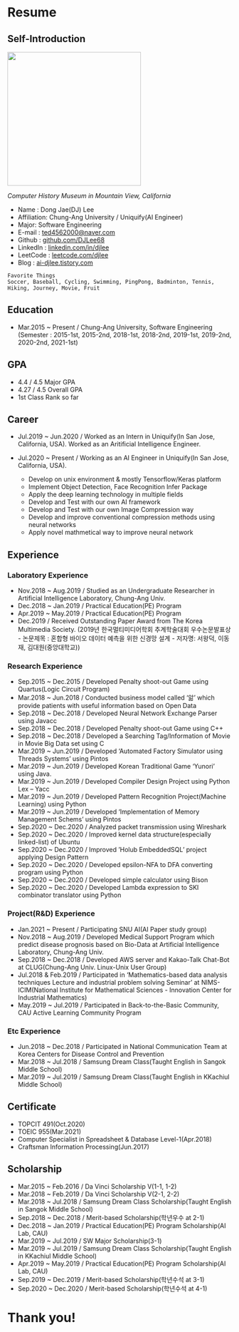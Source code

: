 # Resume

## Self-Introduction
<img src="https://user-images.githubusercontent.com/41410971/81505856-64130180-932d-11ea-85ba-b9ac1ac181a8.jpg"  width="300" height="300">

_Computer History Museum in Mountain View, California_

- Name : Dong Jae(DJ) Lee
- Affiliation: Chung-Ang University / Uniquify(AI Engineer)
- Major: Software Engineering
- E-mail : ted4562000@naver.com
- Github : [github.com/DJLee68](https://github.com/DJLee68)
- LinkedIn : [linkedin.com/in/djlee](https://www.linkedin.com/in/dong-jae-lee-3b271419b/)
- LeetCode : [leetcode.com/djlee](https://leetcode.com/leedongjae0611/)
- Blog : [ai-djlee.tistory.com](https://ai-djlee.tistory.com/)
```
Favorite Things
Soccer, Baseball, Cycling, Swimming, PingPong, Badminton, Tennis, Hiking, Journey, Movie, Fruit 
```

## Education
- Mar.2015 ~ Present / Chung-Ang University, Software Engineering  
(Semester : 2015-1st, 2015-2nd, 2018-1st, 2018-2nd, 2019-1st, 2019-2nd, 2020-2nd, 2021-1st)

## GPA
- 4.4 / 4.5  Major GPA
- 4.27 / 4.5 Overall GPA
- 1st Class Rank so far

## Career
- Jul.2019 ~ Jun.2020 / Worked as an Intern in Uniquify(In San Jose, California, USA). Worked as an Aritificial Intelligence Engineer.
- Jul.2020 ~ Present / Working as an AI Engineer in Uniquify(In San Jose, California, USA).

  - Develop on unix environment & mostly Tensorflow/Keras platform 
  - Implement Object Detection, Face Recognition Infer Package
  - Apply the deep learning technology in multiple fields  
  - Develop and Test with our own AI framework  
  - Develop and Test with our own Image Compression way  
  - Develop and improve conventional compression methods using neural networks    
  - Apply novel mathmetical way to improve neural network  

## Experience
### Laboratory Experience
- Nov.2018 ~ Aug.2019 / Studied as an Undergraduate Researcher in Artificial Intelligence Laboratory, Chung-Ang Univ.
- Dec.2018 ~ Jan.2019	/ Practical Education(PE) Program
- Apr.2019 ~ May.2019	/ Practical Education(PE) Program
- Dec.2019 / Received Outstanding Paper Award from The Korea Multimedia Society. (2019년 한국멀티미디어학회 추계학술대회 우수논문발표상 - 논문제목 : 혼합형 바이오 데이터 예측을 위한 신경망 설계 - 저자명: 서왕덕, 이동재, 김대원(중앙대학교))

### Research Experience
- Sep.2015 ~ Dec.2015	/ Developed Penalty shoot-out Game using Quartus(Logic Circuit Program)
- Mar.2018 ~ Jun.2018	/ Conducted business model called ‘앎’ which provide patients with useful information based on Open Data
- Sep.2018 ~ Dec.2018	/ Developed Neural Network Exchange Parser using Javacc
- Sep.2018 ~ Dec.2018	/ Developed Penalty shoot-out Game using C++
- Sep.2018 ~ Dec.2018	/ Developed a Searching Tag/Information of Movie in Movie Big Data set using C 
- Mar.2019 ~ Jun.2019	/ Developed ‘Automated Factory Simulator using Threads Systems’ using Pintos
- Mar.2019 ~ Jun.2019	/ Developed Korean Traditional Game ‘Yunori’ using Java.
- Mar.2019 ~ Jun.2019	/ Developed Compiler Design Project using Python Lex – Yacc
- Mar.2019 ~ Jun.2019	/ Developed Pattern Recognition Project(Machine Learning) using Python
- Mar.2019 ~ Jun.2019	/ Developed ‘Implementation of Memory Management Schems’ using Pintos
- Sep.2020 ~ Dec.2020 / Analyzed packet transmission using Wireshark
- Sep.2020 ~ Dec.2020 / Improved kernel data structure(especially linked-list) of Ubuntu
- Sep.2020 ~ Dec.2020 / Improved ’Holub EmbeddedSQL’ project applying Design Pattern
- Sep.2020 ~ Dec.2020 / Developed epsilon-NFA to DFA converting program using Python
- Sep.2020 ~ Dec.2020 / Developed simple calculator using Bison
- Sep.2020 ~ Dec.2020 / Developed Lambda expression to SKI combinator translator using Python

### Project(R&D) Experience
- Jan.2021 ~ Present  / Participating SNU AI(AI Paper study group)
- Nov.2018 ~ Aug.2019	/ Developed Medical Support Program which predict disease prognosis based on Bio-Data at Artificial Intelligence Laboratory, Chung-Ang Univ.
- Sep.2018 ~ Dec.2018	/ Developed AWS server and Kakao-Talk Chat-Bot at CLUG(Chung-Ang Univ. Linux-Unix User Group)
- Jul.2018 & Feb.2019	/ Participated in ‘Mathematics-based data analysis techniques Lecture and industrial problem solving Seminar’ at NIMS-ICIM(National Institute for Mathematical Sciences - Innovation Center for Industrial Mathematics)
- May.2019 ~ Jul.2019	/ Participated in Back-to-the-Basic Community, CAU Active Learning Community Program 

### Etc Experience
-	Jun.2018 ~ Dec.2018 / Participated in National Communication Team at Korea Centers for Disease Control and Prevention
- Mar.2018 ~ Jul.2018	/ Samsung Dream Class(Taught English in Sangok Middle School)
- Mar.2019 ~ Jul.2019	/ Samsung Dream Class(Taught English in KKachiul Middle School)

## Certificate
- TOPCIT 491(Oct.2020)
- TOEIC 955(Mar.2021)
- Computer Specialist in Spreadsheet & Database Level-1(Apr.2018)
- Craftsman Information Processing(Jun.2017)

## Scholarship
- Mar.2015 ~ Feb.2016	/ Da Vinci Scholarship V(1-1, 1-2) 
- Mar.2018 ~ Feb.2019	/ Da Vinci Scholarship V(2-1, 2-2)
- Mar.2018 ~ Jul.2018	/ Samsung Dream Class Scholarship(Taught English in Sangok Middle School)
- Sep.2018 ~ Dec.2018	/ Merit-based Scholarship(학년우수 at 2-1)
- Dec.2018 ~ Jan.2019	/ Practical Education(PE) Program Scholarship(AI Lab, CAU)
- Mar.2019 ~ Jul.2019	/ SW Major Scholarship(3-1)
- Mar.2019 ~ Jul.2019	/ Samsung Dream Class Scholarship(Taught English in KKachiul Middle School)
- Apr.2019 ~ May.2019	/ Practical Education(PE) Program Scholarship(AI Lab, CAU)
- Sep.2019 ~ Dec.2019	/ Merit-based Scholarship(학년수석 at 3-1)
- Sep.2020 ~ Dec.2020 / Merit-based Scholarship(학년수석 at 4-1)

# Thank you!
